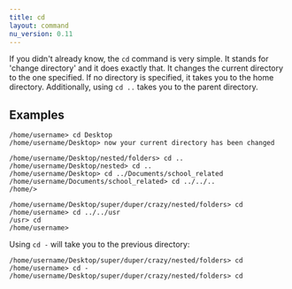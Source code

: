 ```yaml
---
title: cd
layout: command
nu_version: 0.11
---
```


If you didn't already know, the `cd` command is very simple. It stands for 'change directory' and it does exactly that. It changes the current directory to the one specified. If no directory is specified, it takes you to the home directory. Additionally, using `cd ..` takes you to the parent directory.

## Examples

```shell
/home/username> cd Desktop
/home/username/Desktop> now your current directory has been changed
```

```shell
/home/username/Desktop/nested/folders> cd ..
/home/username/Desktop/nested> cd ..
/home/username/Desktop> cd ../Documents/school_related
/home/username/Documents/school_related> cd ../../..
/home/>
```

```shell
/home/username/Desktop/super/duper/crazy/nested/folders> cd
/home/username> cd ../../usr
/usr> cd
/home/username>
```

Using `cd -` will take you to the previous directory:

```shell
/home/username/Desktop/super/duper/crazy/nested/folders> cd
/home/username> cd -
/home/username/Desktop/super/duper/crazy/nested/folders> cd
```
